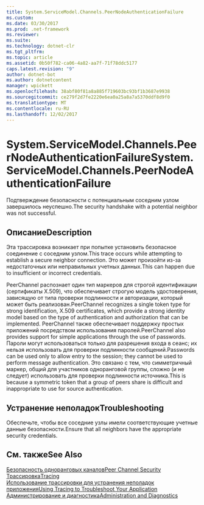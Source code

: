 ```yaml
---
title: System.ServiceModel.Channels.PeerNodeAuthenticationFailure
ms.custom: 
ms.date: 03/30/2017
ms.prod: .net-framework
ms.reviewer: 
ms.suite: 
ms.technology: dotnet-clr
ms.tgt_pltfrm: 
ms.topic: article
ms.assetid: 0b50f782-ca06-4a82-aa7f-71f78ddc5177
caps.latest.revision: "9"
author: dotnet-bot
ms.author: dotnetcontent
manager: wpickett
ms.openlocfilehash: 38abf80f81a8a885f719603bc93bf1b3687e9938
ms.sourcegitcommit: ce279f2d7fe2220e6ea0a25a8a7a5370ddf8d9f0
ms.translationtype: MT
ms.contentlocale: ru-RU
ms.lasthandoff: 12/02/2017
---
```

# <a name="systemservicemodelchannelspeernodeauthenticationfailure"></a><span data-ttu-id="4c2c9-102">System.ServiceModel.Channels.PeerNodeAuthenticationFailure</span><span class="sxs-lookup"><span data-stu-id="4c2c9-102">System.ServiceModel.Channels.PeerNodeAuthenticationFailure</span></span>
<span data-ttu-id="4c2c9-103">Подтверждение безопасности с потенциальным соседним узлом завершилось неуспешно.</span><span class="sxs-lookup"><span data-stu-id="4c2c9-103">The security handshake with a potential neighbor was not successful.</span></span>  
  
## <a name="description"></a><span data-ttu-id="4c2c9-104">Описание</span><span class="sxs-lookup"><span data-stu-id="4c2c9-104">Description</span></span>  
 <span data-ttu-id="4c2c9-105">Эта трассировка возникает при попытке установить безопасное соединение с соседним узлом.</span><span class="sxs-lookup"><span data-stu-id="4c2c9-105">This trace occurs while attempting to establish a secure neighbor connection.</span></span> <span data-ttu-id="4c2c9-106">Это может произойти из-за недостаточных или неправильных учетных данных.</span><span class="sxs-lookup"><span data-stu-id="4c2c9-106">This can happen due to insufficient or incorrect credentials.</span></span>  
  
 <span data-ttu-id="4c2c9-107">PeerChannel распознает один тип маркеров для строгой идентификации (сертификаты X.509), что обеспечивает строгую модель удостоверения, зависящую от типа проверки подлинности и авторизации, который может быть реализован.</span><span class="sxs-lookup"><span data-stu-id="4c2c9-107">PeerChannel recognizes a single token type for strong identification, X.509 certificates, which provide a strong identity model based on the type of authentication and authorization that can be implemented.</span></span> <span data-ttu-id="4c2c9-108">PeerChannel также обеспечивает поддержку простых приложений посредством использования паролей.</span><span class="sxs-lookup"><span data-stu-id="4c2c9-108">PeerChannel also provides support for simple applications through the use of passwords.</span></span> <span data-ttu-id="4c2c9-109">Пароли могут использоваться только для разрешения входа в сеанс; их нельзя использовать для проверки подлинности сообщений.</span><span class="sxs-lookup"><span data-stu-id="4c2c9-109">Passwords can be used only to allow entry to the session; they cannot be used to perform message authentication.</span></span> <span data-ttu-id="4c2c9-110">Это связано с тем, что симметричный маркер, общий для участников одноранговой группы, сложно (и не следует) использовать для проверки подлинности источника.</span><span class="sxs-lookup"><span data-stu-id="4c2c9-110">This is because a symmetric token that a group of peers share is difficult and inappropriate to use for source authentication.</span></span>  
  
## <a name="troubleshooting"></a><span data-ttu-id="4c2c9-111">Устранение неполадок</span><span class="sxs-lookup"><span data-stu-id="4c2c9-111">Troubleshooting</span></span>  
 <span data-ttu-id="4c2c9-112">Обеспечьте, чтобы все соседние узлы имели соответствующие учетные данные безопасности.</span><span class="sxs-lookup"><span data-stu-id="4c2c9-112">Ensure that all neighbors have the appropriate security credentials.</span></span>  
  
## <a name="see-also"></a><span data-ttu-id="4c2c9-113">См. также</span><span class="sxs-lookup"><span data-stu-id="4c2c9-113">See Also</span></span>  
 [<span data-ttu-id="4c2c9-114">Безопасность одноранговых каналов</span><span class="sxs-lookup"><span data-stu-id="4c2c9-114">Peer Channel Security</span></span>](../../../../../docs/framework/wcf/feature-details/peer-channel-security.md)  
 [<span data-ttu-id="4c2c9-115">Трассировка</span><span class="sxs-lookup"><span data-stu-id="4c2c9-115">Tracing</span></span>](../../../../../docs/framework/wcf/diagnostics/tracing/index.md)  
 [<span data-ttu-id="4c2c9-116">Использование трассировки для устранения неполадок приложения</span><span class="sxs-lookup"><span data-stu-id="4c2c9-116">Using Tracing to Troubleshoot Your Application</span></span>](../../../../../docs/framework/wcf/diagnostics/tracing/using-tracing-to-troubleshoot-your-application.md)  
 [<span data-ttu-id="4c2c9-117">Администрирование и диагностика</span><span class="sxs-lookup"><span data-stu-id="4c2c9-117">Administration and Diagnostics</span></span>](../../../../../docs/framework/wcf/diagnostics/index.md)
